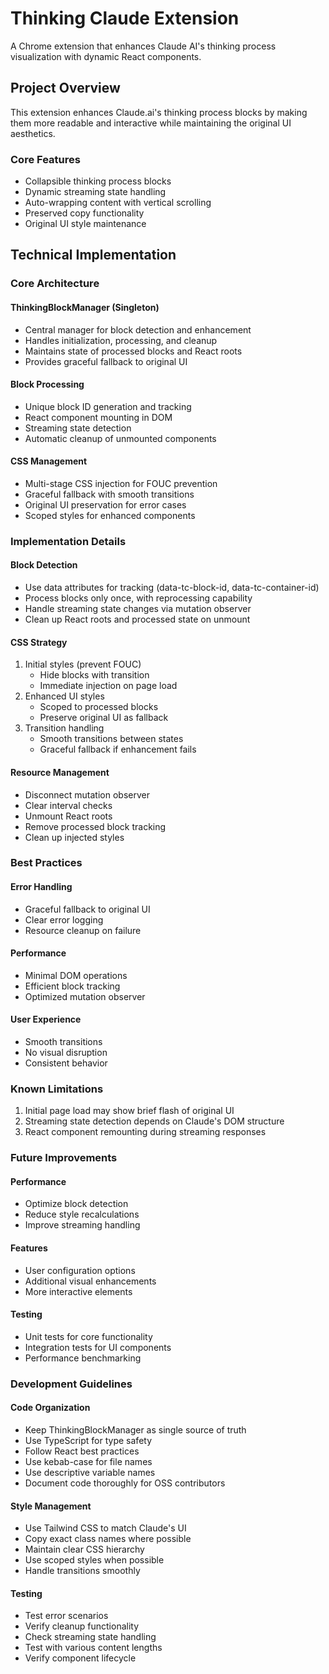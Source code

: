 # Thinking Claude Extension

A Chrome extension that enhances Claude AI's thinking process visualization with dynamic React components.

## Project Overview

This extension enhances Claude.ai's thinking process blocks by making them more readable and interactive while maintaining the original UI aesthetics.

### Core Features

- Collapsible thinking process blocks
- Dynamic streaming state handling
- Auto-wrapping content with vertical scrolling
- Preserved copy functionality
- Original UI style maintenance

## Technical Implementation

### Core Architecture

#### ThinkingBlockManager (Singleton)

- Central manager for block detection and enhancement
- Handles initialization, processing, and cleanup
- Maintains state of processed blocks and React roots
- Provides graceful fallback to original UI

#### Block Processing

- Unique block ID generation and tracking
- React component mounting in DOM
- Streaming state detection
- Automatic cleanup of unmounted components

#### CSS Management

- Multi-stage CSS injection for FOUC prevention
- Graceful fallback with smooth transitions
- Original UI preservation for error cases
- Scoped styles for enhanced components

### Implementation Details

#### Block Detection

- Use data attributes for tracking (data-tc-block-id, data-tc-container-id)
- Process blocks only once, with reprocessing capability
- Handle streaming state changes via mutation observer
- Clean up React roots and processed state on unmount

#### CSS Strategy

1. Initial styles (prevent FOUC)
   - Hide blocks with transition
   - Immediate injection on page load
2. Enhanced UI styles
   - Scoped to processed blocks
   - Preserve original UI as fallback
3. Transition handling
   - Smooth transitions between states
   - Graceful fallback if enhancement fails

#### Resource Management

- Disconnect mutation observer
- Clear interval checks
- Unmount React roots
- Remove processed block tracking
- Clean up injected styles

### Best Practices

#### Error Handling

- Graceful fallback to original UI
- Clear error logging
- Resource cleanup on failure

#### Performance

- Minimal DOM operations
- Efficient block tracking
- Optimized mutation observer

#### User Experience

- Smooth transitions
- No visual disruption
- Consistent behavior

### Known Limitations

1. Initial page load may show brief flash of original UI
2. Streaming state detection depends on Claude's DOM structure
3. React component remounting during streaming responses

### Future Improvements

#### Performance

- Optimize block detection
- Reduce style recalculations
- Improve streaming handling

#### Features

- User configuration options
- Additional visual enhancements
- More interactive elements

#### Testing

- Unit tests for core functionality
- Integration tests for UI components
- Performance benchmarking

### Development Guidelines

#### Code Organization

- Keep ThinkingBlockManager as single source of truth
- Use TypeScript for type safety
- Follow React best practices
- Use kebab-case for file names
- Use descriptive variable names
- Document code thoroughly for OSS contributors

#### Style Management

- Use Tailwind CSS to match Claude's UI
- Copy exact class names where possible
- Maintain clear CSS hierarchy
- Use scoped styles when possible
- Handle transitions smoothly

#### Testing

- Test error scenarios
- Verify cleanup functionality
- Check streaming state handling
- Test with various content lengths
- Verify component lifecycle
